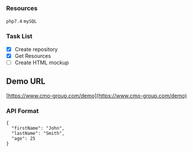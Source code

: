 ### Resources

`php7.4` `mySQL` 

### Task List

- [x] Create repository
- [x] Get Resources
- [ ] Create HTML mockup

## Demo URL

[https://www.cmo-group.com/demo](https://www.cmo-group.com/demo)

### API Format

```
{
  "firstName": "John",
  "lastName": "Smith",
  "age": 25
}
```
